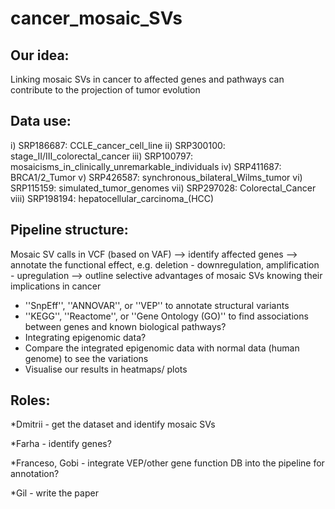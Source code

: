 # cancer_mosaic_SVs

## Our idea:

Linking mosaic SVs in cancer to affected genes and pathways can contribute to the projection of tumor evolution 

## Data use:

i) SRP186687: CCLE_cancer_cell_line
ii) SRP300100: stage_II/III_colorectal_cancer
iii) SRP100797: mosaicisms_in_clinically_unremarkable_individuals
iv) SRP411687: BRCA1/2_Tumor
v) SRP426587: synchronous_bilateral_Wilms_tumor
vi) SRP115159: simulated_tumor_genomes
vii) SRP297028: Colorectal_Cancer
viii) SRP198194: hepatocellular_carcinoma_(HCC)

## Pipeline structure: 

Mosaic SV calls in VCF (based on VAF) --> identify affected genes --> annotate the functional effect, e.g. deletion - downregulation, amplification - upregulation --> outline selective advantages of mosaic SVs knowing their implications in cancer 

- ''SnpEff'', ''ANNOVAR'', or ''VEP''  to annotate structural variants
- ''KEGG'', ''Reactome'', or ''Gene Ontology (GO)'' to find associations between genes and known biological pathways?
- Integrating epigenomic data?
- Compare the integrated epigenomic data with normal data (human genome) to see the variations 
- Visualise our results in heatmaps/ plots 

## Roles:

*Dmitrii - get the dataset and identify mosaic SVs

*Farha - identify genes? 

*Franceso, Gobi - integrate VEP/other gene function DB into the pipeline for annotation? 

*Gil - write the paper 

